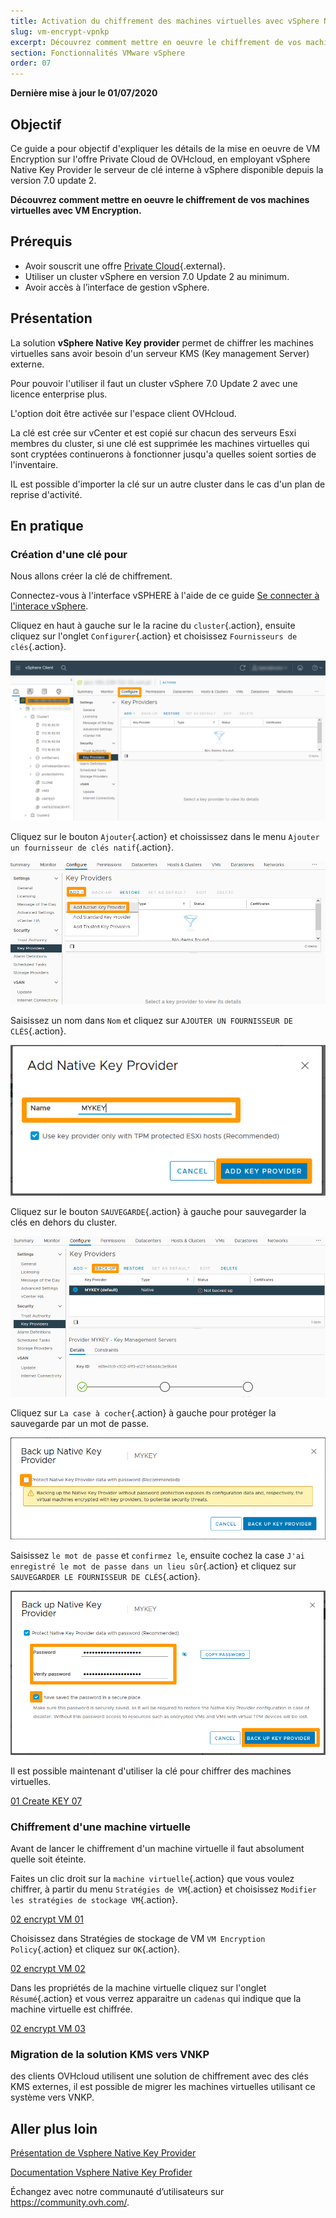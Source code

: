 ```yaml
---
title: Activation du chiffrement des machines virtuelles avec vSphere Native Key Provider (VNKP)
slug: vm-encrypt-vpnkp
excerpt: Découvrez comment mettre en oeuvre le chiffrement de vos machines virtuelles avec vSphere Native Key Provider (VNKP)
section: Fonctionnalités VMware vSphere
order: 07
---
```


**Dernière mise à jour le 01/07/2020**

## Objectif

Ce guide a pour objectif d'expliquer les détails de la mise en oeuvre de VM Encryption sur l'offre Private Cloud de OVHcloud, en employant vSphere Native Key Provider le serveur de clé interne à vSphere disponible depuis la version 7.0 update 2.


**Découvrez comment mettre en oeuvre le chiffrement de vos machines virtuelles avec VM Encryption.**

## Prérequis

- Avoir souscrit une offre [Private Cloud](https://www.ovh.com/fr/private-cloud/){.external}.
- Utiliser un cluster vSphere en version 7.0 Update 2 au minimum. 
- Avoir accès à l’interface de gestion vSphere.


## Présentation

La solution **vSphere Native Key provider** permet de chiffrer les machines virtuelles sans avoir besoin d'un serveur KMS (Key management Server) externe.

Pour pouvoir l'utiliser il faut un cluster vSphere 7.0 Update 2 avec une licence enterprise plus.

L'option doit être activée sur l'espace client OVHcloud.

La clé est crée sur vCenter et est copié sur chacun des serveurs Esxi membres du cluster, si une clé est supprimée les machines virtuelles qui sont cryptées continuerons à fonctionner jusqu'a quelles soient sorties de l'inventaire.

IL est possible d'importer la clé sur un autre cluster dans le cas d'un plan de reprise d'activité.

## En pratique


<!--- Partie à écrire dès que la fonctionnalité sera présente

### Autorisation de la fonctionnalité au travers de l'espace client OVHcloud

-->

### Création d'une clé pour 

Nous allons créer la clé de chiffrement.

Connectez-vous à l'interface vSPHERE à l'aide de ce guide [Se connecter à l'interace vSphere](https://docs.ovh.com/fr/private-cloud/connexion-interface-vsphere/).

Cliquez en haut à gauche sur le la racine du `cluster`{.action}, ensuite cliquez sur l'onglet `Configurer`{.action} et choisissez `Fournisseurs de clés`{.action}.

![01 Create KEY 01](images/01-create-key01.png)

Cliquez sur le bouton `Ajouter`{.action} et choississez dans le menu `Ajouter un fournisseur de clés natif`{.action}.

![01 Create KEY 02](images/01-create-key02.png)

Saisissez un nom dans `Nom` et cliquez sur `AJOUTER UN FOURNISSEUR DE CLÉS`{.action}.

![01 Create KEY 03](images/01-create-key03.png)

Cliquez sur le bouton `SAUVEGARDE`{.action} à gauche pour sauvegarder la clés en dehors du cluster.

![01 Create KEY 04](images/01-create-key04.png)

Cliquez sur `La case à cocher`{.action} à gauche pour protéger la sauvegarde par un mot de passe.

![01 Create KEY 05](images/01-create-key05.png)

Saisissez `le mot de passe` et `confirmez le`, ensuite cochez la case `J'ai enregistré le mot de passe dans un lieu sûr`{.action} et cliquez sur `SAUVEGARDER LE FOURNISSEUR DE CLÉS`{.action}.

![01 Create KEY 06](images/01-create-key06.png)

Il est possible maintenant d'utiliser la clé pour chiffrer des machines virtuelles.

[01 Create KEY 07](images/01-create-key07.png)

### Chiffrement d'une machine virtuelle

Avant de lancer le chiffrement d'un machine virtuelle il faut absolument quelle soit éteinte.

Faites un clic droit sur la `machine virtuelle`{.action} que vous voulez chiffrer, à partir du menu `Stratégies de VM`{.action} et choisissez `Modifier les stratégies de stockage VM`{.action}.

[02 encrypt VM 01](images/02-encrypt-vm01.png)

Choisissez dans Stratégies de stockage de VM `VM Encryption Policy`{.action} et cliquez sur `OK`{.action}.

[02 encrypt VM 02](images/02-encrypt-vm02.png)

Dans les propriétés de la machine virtuelle cliquez sur l'onglet `Résumé`{.action} et vous verrez apparaitre un `cadenas` qui indique que la machine virtuelle est chiffrée. 

[02 encrypt VM 03](images/02-encrypt-vm03.png) 

### Migration de la solution **KMS** vers **VNKP**

des clients OVHcloud utilisent une solution de chiffrement avec des clés KMS externes, il est possible de migrer les machines virtuelles utilisant ce système vers VNKP.






## Aller plus loin

[Présentation de Vsphere Native Key Provider](https://core.vmware.com/native-key-provider)

[Documentation Vsphere Native Key Profider](https://docs.vmware.com/en/VMware-vSphere/7.0/com.vmware.vsphere.security.doc/GUID-54B9FBA2-FDB1-400B-A6AE-81BF3AC9DF97.html)

Échangez avec notre communauté d’utilisateurs sur <https://community.ovh.com/>.
